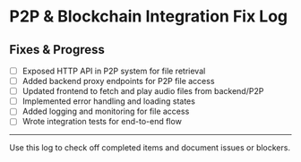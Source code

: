 # P2P & Blockchain Integration Fix Log

## Fixes & Progress

- [ ] Exposed HTTP API in P2P system for file retrieval
- [ ] Added backend proxy endpoints for P2P file access
- [ ] Updated frontend to fetch and play audio files from backend/P2P
- [ ] Implemented error handling and loading states
- [ ] Added logging and monitoring for file access
- [ ] Wrote integration tests for end-to-end flow

---
Use this log to check off completed items and document issues or blockers. 